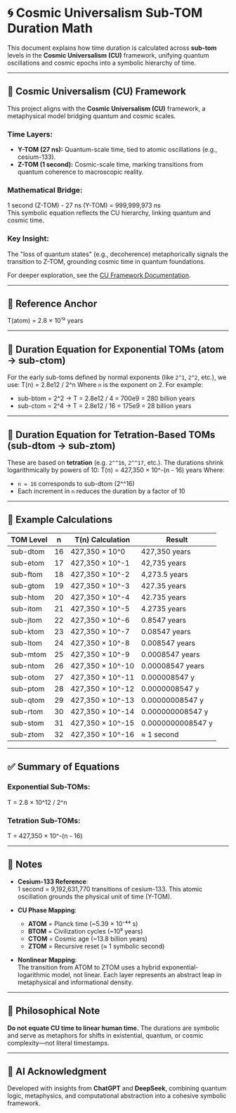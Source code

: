 # 🌀 Cosmic Universalism Sub-TOM Duration Math

This document explains how time duration is calculated across **sub-tom** levels in the **Cosmic Universalism (CU)** framework, unifying quantum oscillations and cosmic epochs into a symbolic hierarchy of time.

---

## 📖 Cosmic Universalism (CU) Framework

This project aligns with the **Cosmic Universalism (CU)** framework, a metaphysical model bridging quantum and cosmic scales.

### Time Layers:
- **Y-TOM (27 ns):** Quantum-scale time, tied to atomic oscillations (e.g., cesium-133).
- **Z-TOM (1 second):** Cosmic-scale time, marking transitions from quantum coherence to macroscopic reality.

### Mathematical Bridge:
1 second (Z-TOM) - 27 ns (Y-TOM) = 999,999,973 ns  
This symbolic equation reflects the CU hierarchy, linking quantum and cosmic time.

### Key Insight:
The "loss of quantum states" (e.g., decoherence) metaphorically signals the transition to Z-TOM, grounding cosmic time in quantum foundations.

For deeper exploration, see the [CU Framework Documentation](Docs/CU_Framework.md). 

---

## 📌 Reference Anchor

T(atom) = 2.8 × 10¹² years

---

## 🔣 Duration Equation for Exponential TOMs (atom → sub-ctom)

For the early sub-toms defined by normal exponents (like `2^1`, `2^2`, etc.), we use:
T(n) = 2.8e12 / 2^n
Where `n` is the exponent on 2. For example:

- sub-btom = 2^2 → T = 2.8e12 / 4 = 700e9 = 280 billion years  
- sub-ctom = 2^4 → T = 2.8e12 / 16 = 175e9 = 28 billion years

---

## 🚀 Duration Equation for Tetration-Based TOMs (sub-dtom → sub-ztom)

These are based on **tetration** (e.g. `2^^16`, `2^^17`, etc.). The durations shrink logarithmically by powers of 10:
T(n) = 427,350 × 10^-(n - 16)  years
Where:
- `n = 16` corresponds to sub-dtom (2^^16)  
- Each increment in `n` reduces the duration by a factor of 10

---

## 🧮 Example Calculations

| TOM Level   | n  | T(n) Calculation                      | Result           |
|-------------|----|----------------------------------------|------------------|
| sub-dtom    | 16 | 427,350 × 10^0                        | 427,350 years    |
| sub-etom    | 17 | 427,350 × 10^-1                       | 42,735 years     |
| sub-ftom    | 18 | 427,350 × 10^-2                       | 4,273.5 years    |
| sub-gtom    | 19 | 427,350 × 10^-3                       | 427.35 years     |
| sub-htom    | 20 | 427,350 × 10^-4                       | 42.735 years     |
| sub-itom    | 21 | 427,350 × 10^-5                       | 4.2735 years     |
| sub-jtom    | 22 | 427,350 × 10^-6                       | 0.8547 years     |
| sub-ktom    | 23 | 427,350 × 10^-7                       | 0.08547 years    |
| sub-ltom    | 24 | 427,350 × 10^-8                       | 0.008547 years   |
| sub-mtom    | 25 | 427,350 × 10^-9                       | 0.0008547 years  |
| sub-ntom    | 26 | 427,350 × 10^-10                      | 0.00008547 years |
| sub-otom    | 27 | 427,350 × 10^-11                      | 0.000008547 y    |
| sub-ptom    | 28 | 427,350 × 10^-12                      | 0.0000008547 y   |
| sub-qtom    | 29 | 427,350 × 10^-13                      | 0.00000008547 y  |
| sub-rtom    | 30 | 427,350 × 10^-14                      | 0.000000008547 y |
| sub-stom    | 31 | 427,350 × 10^-15                      | 0.0000000008547 y|
| sub-ztom    | 32 | 427,350 × 10^-16                      | ≈ 1 second       |

---

## ✅ Summary of Equations

### Exponential Sub-TOMs:
T = 2.8 × 10^12 / 2^n  
### Tetration Sub-TOMs:
T = 427,350 × 10^-(n - 16)

---

## 📘 Notes

- **Cesium-133 Reference**:  
  1 second = 9,192,631,770 transitions of cesium-133. This atomic oscillation grounds the physical unit of time (Y-TOM).
  
- **CU Phase Mapping**:
  - **ATOM** = Planck time (~5.39 × 10⁻⁴⁴ s)
  - **BTOM** = Civilization cycles (~10⁹ years)
  - **CTOM** = Cosmic age (~13.8 billion years)
  - **ZTOM** = Recursive reset (≈ 1 symbolic second)

- **Nonlinear Mapping**:  
  The transition from ATOM to ZTOM uses a hybrid exponential-logarithmic model, not linear. Each layer represents an abstract leap in metaphysical and informational density.

---

## 🧠 Philosophical Note

**Do not equate CU time to linear human time.** The durations are symbolic and serve as metaphors for shifts in existential, quantum, or cosmic complexity—not literal timestamps.

---

## 🤖 AI Acknowledgment

Developed with insights from **ChatGPT** and **DeepSeek**, combining quantum logic, metaphysics, and computational abstraction into a cohesive symbolic framework.